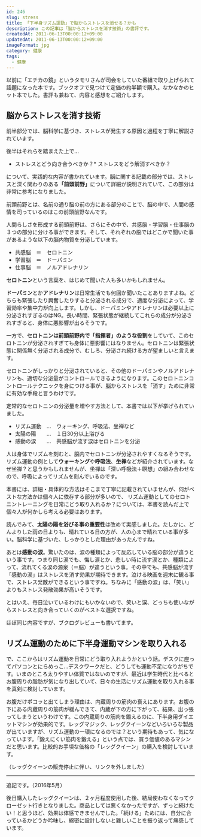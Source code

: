 ```yaml
---
id: 246
slug: stress
title: 「下半身リズム運動」で脳からストレスを消せる？かも
description: この記事は「脳からストレスを消す技術」の書評です。
createdAt: 2011-06-13T00:00:12+09:00
updatedAt: 2011-06-13T00:00:12+09:00
imageFormat: jpg
category: 健康
tags:
  - 健康
---
```


以前に「エチカの鏡」というタモリさんが司会をしていた番組で取り上げられて話題になった本です。ブックオフで見つけて定価の約半額で購入。なかなかのヒット本でした。書評も兼ねて、内容と感想をご紹介します。

## 脳からストレスを消す技術

前半部分では、脳科学に基づき、ストレスが発生する原因と過程を丁寧に解説されています。

後半はそれらを踏まえた上で…

* ストレスとどう向き合うべきか？* ストレスをどう解消すべきか？

について、実践的な内容が書かれています。脳に関する記載の部分では、ストレスと深く関わりのある<strong>「前頭前野」</strong>について詳細が説明されていて、この部分は非常に参考になりました。

前頭前野とは、名前の通り脳の前の方にある部分のことで、脳の中で、人間の感情を司っているのはこの前頭前野なんです。

人間らしさを形成する前頭前野は、さらにその中で、共感脳・学習脳・仕事脳の３つの部分に分ける事ができます。そして、それぞれの脳ではどこかで聞いた事があるような以下の脳内物質を分泌しています。

* 共感脳　＝　セロトニン
* 学習脳　＝　ドーパミン
* 仕事脳　＝　ノルアドレナリン

**セロトニン**という言葉を、はじめて聞いた人も多いかもしれません。

**ドーパミン**とか**アドレナリン**は日常生活でも何回か聞いたことありますよね。どちらも緊張したり興奮したりすると分泌される成分で、適度な分泌によって、学習効率や集中力が向上します。しかし、ドーパミンやアドレナリンは必要以上に分泌されすぎるのはNG。長い時間、緊張状態が継続してこれらの成分が分泌されすぎると、身体に悪影響が出るそうです。

一方で、<strong>セロトニンは前頭前野内で「指揮者」のような役割</strong>をしていて、このセロトニンが分泌されすぎても身体に悪影響にはなりません。セロトニンは緊張状態に関係無く分泌される成分で、むしろ、分泌され続ける方が望ましいと言えます。

セロトニンがしっかりと分泌されていると、その他のドーパミンやノルアドレナリンも、適切な分泌量がコントロールできるようになります。このセロトニンコントロールテクニックを身につける事が、脳からストレスを「消す」ために非常に有効な手段と言うわけです。

定常的なセロトニンの分泌量を増やす方法として、本書では以下が挙げられていました。

* リズム運動　…　ウォーキング、呼吸法、坐禅など
* 太陽の陽　　…　１日30分以上浴びる
* 感動の涙　　…　共感脳が流す涙はセロトニンを分泌

人は身体でリズムを刻むと、脳内でセロトニンが分泌されやすくなるそうです。リズム運動の例として**ウォーキング**や**呼吸法**、**坐禅**などが紹介されています。なぜ坐禅？と思うかもしれませんが、坐禅は「深い呼吸法＋瞑想」の組み合わせなので、呼吸によってリズムを刻んでいるのです。

本書には、詳細・具体的な方法はそこまで丁寧に記載されていませんが、何がベストな方法かは個々人に依存する部分が多いので、  リズム運動としてのセロトニントレーニングを日常にどう取り入れるか？については、本書を読んだ上で個々人が何かしら考える必要はあります。

読んでみて、**太陽の陽を浴びる事の重要性**は改めて実感しました。たしかに、どんよりした雨の日よりも、晴れている日の方が、人の心まで晴れている事が多い。脳科学に基づいた、しっかりとした理由があったんですね。

あとは**感動の涙**。驚いたのは、涙の種類によって反応している脳の部分が違うという事です。つまり同じ涙でも、悔し涙とか、悲しい時に流す涙とか、種類によって、流れてくる涙の源泉（＝脳）が違うという事。その中でも、共感脳が流す「感動の涙」はストレスを消す効果が期待できます。泣ける映画を週末に観る事で、ストレス発散ができるという事ですね。ちなみに「感動の涙」は、「笑い」よりもストレス発散効果が高いそうです。

とはいえ、毎日泣いているわけにもいかないので、笑いと涙、どっちも使いながらストレスと向き合っていくのがベストな選択ですね。

ほぼ同じ内容ですが、ブクログレビューも書いてます。

<app-external-link title="有田秀穂「脳からストレスを消す技術」のブクログレビュー" note="脳の構造・分泌成分を含め丁寧に解説しながら読みやすく書いてあり、説得力があり分かりやすかったです。" link="https://booklog.jp/users/mujiota/archives/1/4763198602" img-file-name="booklog.png"></app-external-link>

## リズム運動のために下半身運動マシンを取り入れる

で、ここからはリズム運動を日常にどう取り入れようかという話。デスクに座ってパソコンとにらめっこ…デスクワークだと、どうしても運動不足になりがちです。いまのところ太りやすい体質ではないのですが、最近は学生時代と比べるとお腹周りの脂肪が気になり出していて、日々の生活にリズム運動を取り入れる事を真剣に検討しています。

お腹だけポコッと出てしまう理由は、内蔵周りの筋肉の衰えにあります。お腹の下にある内蔵周りの筋肉が緩んできて、内蔵が下の方に下がって、結果、出っ張ってしまうというわけです。この内蔵周りの筋肉を鍛えるのに、下半身用ダイエットマシンが効果的です。レッグマジック、レッグクイーンなどいろいろな製品が出ていますが、リズム運動の一環になるのでは？という期待もあって、気になっています。「鍛えにくい筋肉を鍛える」という点では、買う価値のあるマシンだと思います。比較的お手頃な価格の「レッグクイーン」の購入を検討しています。

（レッグクイーンの販売停止に伴い、リンクを外しました）

* * *

追記です。（2016年5月）

後日購入したレッグクイーンは、２ヶ月程度使用した後、結局使わなくなってクローゼット行きとなりました。商品としては悪くなかったですが、ずっと続けたい！と思うほど、効果は体感できませんでした。「続ける」ためには、自分に合っているかどうか吟味し、綿密に設計しないと難しいことを振り返って痛感しています。

